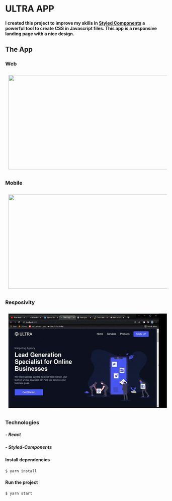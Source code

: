 # ULTRA APP

#### I created this project to improve my skills in [Styled Components](https://styled-components.com/) a powerful tool to create CSS in Javascript files. This app is a responsive landing page with a nice design.

## The App

### Web

<div alignItem="end" justfyContent="spaceBetween">
  <img width="600" height="300" style="margin:10px" src="assets/web.gif"> 
 </div> 
 
 ### Mobile

<div alignItem="end" justfyContent="spaceBetween">
  <img width="600" height="300" style="margin:10px" src="assets/mobile.gif"> 
 </div> 
 
 ### Resposivity

<div alignItem="end" justfyContent="spaceBetween">
  <img width="600" height="300" style="margin:10px" src="assets/responsivity.gif"> 
 </div> 
 
 ### Technologies

##### - React
##### - Styled-Components

#### Install dependencies
    
    $ yarn install

#### Run the project

    $ yarn start
